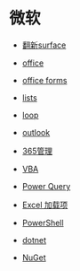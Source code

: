 # 微软


<div id = "首"></div>
<script src = "../js/首.js"></script>


* [翻新surface](https://www.microsoftstore.com.cn/hardware/surface/refurbishedsurface)


* [office](https://www.office.com/)
* [office forms](https://forms.office.com/Pages/DesignPageV2.aspx)
* [lists](https://lists.live.com/)
* [loop](https://loop.microsoft.com/)
* [outlook](https://outlook.live.com/)


* [365管理](https://account.microsoft.com/services/microsoft365/details)


* [VBA](https://docs.microsoft.com/zh-cn/office/vba/api/overview/)
* [Power Query](https://docs.microsoft.com/zh-cn/powerquery-m/)
* [Excel 加载项](https://docs.microsoft.com/zh-cn/office/dev/add-ins/quickstarts/excel-quickstart-jquery)


* [PowerShell](https://docs.microsoft.com/zh-cn/powershell/scripting/overview)


* [dotnet](https://dotnet.microsoft.com/zh-cn/)
* [NuGet](https://www.nuget.org/)

